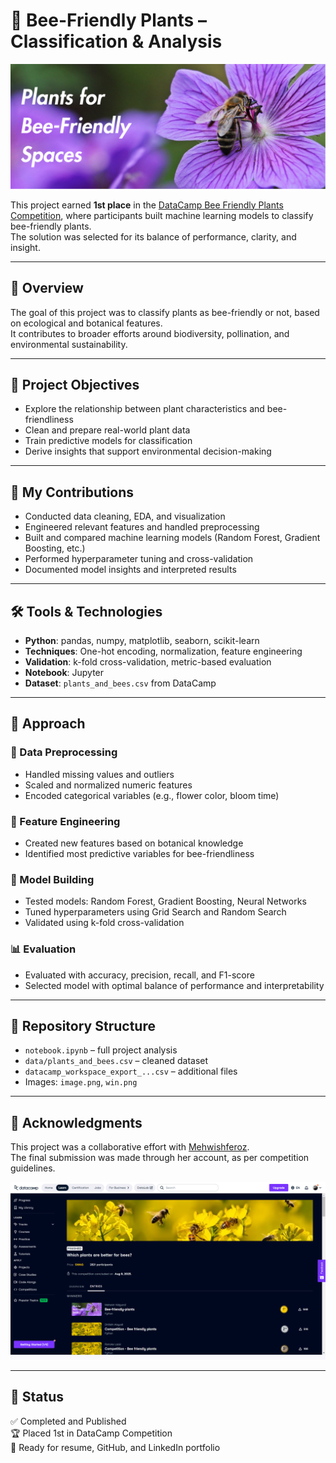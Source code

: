 # 🐝 Bee-Friendly Plants – Classification & Analysis

![Bee Friendly Plants](image.png)

This project earned **1st place** in the [DataCamp Bee Friendly Plants Competition](https://app.datacamp.com/learn/competitions/bee-friendly-plants), where participants built machine learning models to classify bee-friendly plants.  
The solution was selected for its balance of performance, clarity, and insight.

---

## 🌸 Overview

The goal of this project was to classify plants as bee-friendly or not, based on ecological and botanical features.  
It contributes to broader efforts around biodiversity, pollination, and environmental sustainability.

---

## 🎯 Project Objectives

- Explore the relationship between plant characteristics and bee-friendliness
- Clean and prepare real-world plant data
- Train predictive models for classification
- Derive insights that support environmental decision-making

---

## 🧠 My Contributions

- Conducted data cleaning, EDA, and visualization
- Engineered relevant features and handled preprocessing
- Built and compared machine learning models (Random Forest, Gradient Boosting, etc.)
- Performed hyperparameter tuning and cross-validation
- Documented model insights and interpreted results

---

## 🛠 Tools & Technologies

- **Python**: pandas, numpy, matplotlib, seaborn, scikit-learn  
- **Techniques**: One-hot encoding, normalization, feature engineering  
- **Validation**: k-fold cross-validation, metric-based evaluation  
- **Notebook**: Jupyter  
- **Dataset**: `plants_and_bees.csv` from DataCamp

---

## 🔬 Approach

### 🔧 Data Preprocessing
- Handled missing values and outliers
- Scaled and normalized numeric features
- Encoded categorical variables (e.g., flower color, bloom time)

### 🧩 Feature Engineering
- Created new features based on botanical knowledge
- Identified most predictive variables for bee-friendliness

### 🤖 Model Building
- Tested models: Random Forest, Gradient Boosting, Neural Networks
- Tuned hyperparameters using Grid Search and Random Search
- Validated using k-fold cross-validation

### 📊 Evaluation
- Evaluated with accuracy, precision, recall, and F1-score
- Selected model with optimal balance of performance and interpretability

---

## 📁 Repository Structure

- `notebook.ipynb` – full project analysis  
- `data/plants_and_bees.csv` – cleaned dataset  
- `datacamp_workspace_export_...csv` – additional files  
- Images: `image.png`, `win.png`

---

## 🙏 Acknowledgments

This project was a collaborative effort with [Mehwishferoz](https://github.com/Mehwishferoz).  
The final submission was made through her account, as per competition guidelines.

![DataCamp Winner](win.png)

---

## 📌 Status

✅ Completed and Published  
🏆 Placed 1st in DataCamp Competition  
📂 Ready for resume, GitHub, and LinkedIn portfolio
